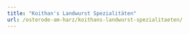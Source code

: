 ```yaml
---
title: "Koithan's Landwurst Spezialitäten"
url: /osterode-am-harz/koithans-landwurst-spezialitaeten/
---
```

